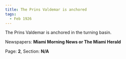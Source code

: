 ```yaml
---  
title: The Prins Valdemar is anchored  
tags:  
  - Feb 1926  
---  
```

  
The Prins Valdemar is anchored in the turning basin.  
  
Newspapers: **Miami Morning News or The Miami Herald**  
  
Page: **2**, Section: **N/A** 

